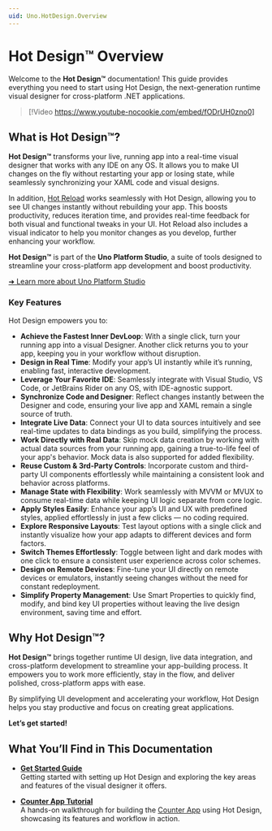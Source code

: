 ```yaml
---
uid: Uno.HotDesign.Overview
---
```


# Hot Design™ Overview

Welcome to the **Hot Design™** documentation! This guide provides everything you need to start using Hot Design, the next-generation runtime visual designer for cross-platform .NET applications.

> [!Video https://www.youtube-nocookie.com/embed/fODrUH0zno0]

## What is Hot Design™?

**Hot Design™** transforms your live, running app into a real-time visual designer that works with any IDE on any OS. It allows you to make UI changes on the fly without restarting your app or losing state, while seamlessly synchronizing your XAML code and visual designs.

In addition, [Hot Reload](xref:Uno.Features.HotReload) works seamlessly with Hot Design, allowing you to see UI changes instantly without rebuilding your app. This boosts productivity, reduces iteration time, and provides real-time feedback for both visual and functional tweaks in your UI. Hot Reload also includes a visual indicator to help you monitor changes as you develop, further enhancing your workflow.

**Hot Design™** is part of the **Uno Platform Studio**, a suite of tools designed to streamline your cross-platform app development and boost productivity.

[➜ Learn more about Uno Platform Studio](xref:Uno.Platform.Studio.Overview)

### Key Features

Hot Design empowers you to:

- **Achieve the Fastest Inner DevLoop**: With a single click, turn your running app into a visual Designer. Another click returns you to your app, keeping you in your workflow without disruption.
- **Design in Real Time**: Modify your app’s UI instantly while it’s running, enabling fast, interactive development.
- **Leverage Your Favorite IDE**: Seamlessly integrate with Visual Studio, VS Code, or JetBrains Rider on any OS, with IDE-agnostic support.
- **Synchronize Code and Designer**: Reflect changes instantly between the Designer and code, ensuring your live app and XAML remain a single source of truth.
- **Integrate Live Data**: Connect your UI to data sources intuitively and see real-time updates to data bindings as you build, simplifying the process.
- **Work Directly with Real Data**: Skip mock data creation by working with actual data sources from your running app, gaining a true-to-life feel of your app's behavior. Mock data is also supported for added flexibility.
- **Reuse Custom & 3rd-Party Controls**: Incorporate custom and third-party UI components effortlessly while maintaining a consistent look and behavior across platforms.
- **Manage State with Flexibility**: Work seamlessly with MVVM or MVUX to consume real-time data while keeping UI logic separate from core logic.
- **Apply Styles Easily**: Enhance your app’s UI and UX with predefined styles, applied effortlessly in just a few clicks — no coding required.
- **Explore Responsive Layouts**: Test layout options with a single click and instantly visualize how your app adapts to different devices and form factors.
- **Switch Themes Effortlessly**: Toggle between light and dark modes with one click to ensure a consistent user experience across color schemes.
- **Design on Remote Devices**: Fine-tune your UI directly on remote devices or emulators, instantly seeing changes without the need for constant redeployment.
- **Simplify Property Management**: Use Smart Properties to quickly find, modify, and bind key UI properties without leaving the live design environment, saving time and effort.

## Why Hot Design™?

**Hot Design™** brings together runtime UI design, live data integration, and cross-platform development to streamline your app-building process. It empowers you to work more efficiently, stay in the flow, and deliver polished, cross-platform apps with ease.

By simplifying UI development and accelerating your workflow, Hot Design helps you stay productive and focus on creating great applications.

**Let’s get started!**

## What You’ll Find in This Documentation

- **[Get Started Guide](xref:Uno.HotDesign.GetStarted.Guide)**  
  Getting started with setting up Hot Design and exploring the key areas and features of the visual designer it offers.

- **[Counter App Tutorial](xref:Uno.HotDesign.GetStarted.CounterTutorial)**  
  A hands-on walkthrough for building the [Counter App](xref:Uno.Workshop.Counter) using Hot Design, showcasing its features and workflow in action.
